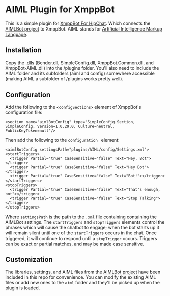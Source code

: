 # AIML Plugin for XmppBot

This is a simple plugin for [XmppBot For HipChat](https://github.com/patHyatt/XmppBot-for-HipChat). Which connects the [AIMLBot project] to XmppBot. AIML stands for [Artificial Intelligence Markup Language](http://en.wikipedia.org/wiki/AIML).

## Installation

Copy the .dlls (Bender.dll, SimpleConfig.dll, XmppBot.Common.dll, and XmppBot-AIML.dll) into the /plugins folder. You'll also need to include the AIML folder and its subfolders (aiml and config) somewhere accessible (making AIML a subfolder of /plugins works pretty well).
 
## Configuration

Add the following to the `<configSections>` element of XmppBot's configuration file:

    <section name="aimlBotConfig" type="SimpleConfig.Section, SimpleConfig, Version=1.0.29.0, Culture=neutral, PublicKeyToken=null"/>

Then add the following to the `configuration ` element:

	<aimlBotConfig settingsPath="plugins/AIML/config/Settings.xml">
    <startTriggers>
      <trigger Partial="true" CaseSensitive="false" Text="Hey, Bot"></trigger>
      <trigger Partial="true" CaseSensitive="false" Text="Hey Bot"></trigger>
      <trigger Partial="true" CaseSensitive="false" Text="Bot!"></trigger>
    </startTriggers>
    <stopTriggers>
      <trigger Partial="true" CaseSensitive="false" Text="That's enough, bot"></trigger>
      <trigger Partial="true" CaseSensitive="false" Text="Stop Talking"></trigger>
    </stopTriggers>
  </aimlBotConfig>

Where `settingsPath` is the path to the `.xml` file containing containing the AIMLBot settings. The `startTriggers` and `stopTriggers` elements control the phrases which will cause the chatbot to engage; when the bot starts up it will remain silent until one of the `startTriggers` occurs in the chat. Once triggered, it will continue to respond until a `stopTrigger` occurs. Triggers can be exact or partial matches, and may be made case sensitive.

## Customization

The libraries, settings, and AIML files from the [AIMLBot project] have been included in this repo for convenience. You can modify the existing AIML files or add new ones to the `aiml` folder and they'll be picked up when the plugin is loaded.

[AIMLBot project]: http://sourceforge.net/projects/aimlbot/?source=navbar